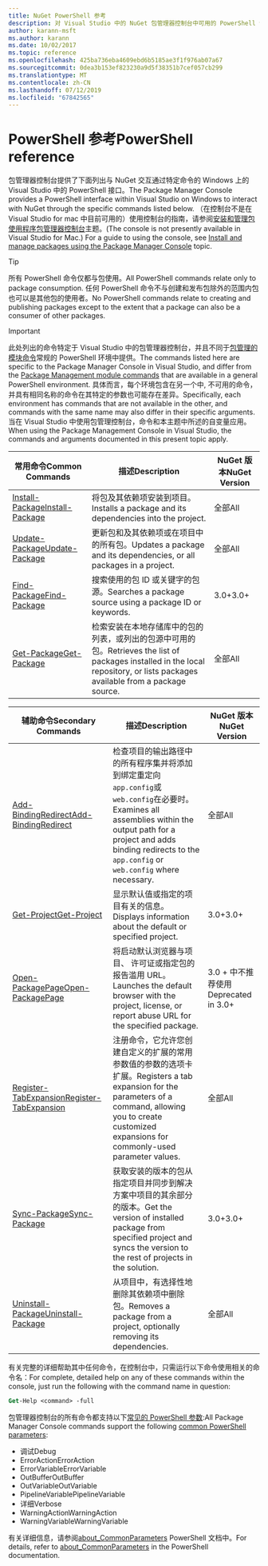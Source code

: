 ```yaml
---
title: NuGet PowerShell 参考
description: 对 Visual Studio 中的 NuGet 包管理器控制台中可用的 PowerShell 命令的完整引用。
author: karann-msft
ms.author: karann
ms.date: 10/02/2017
ms.topic: reference
ms.openlocfilehash: 425ba736eba4609ebd6b5185ae3f1f976ab07a67
ms.sourcegitcommit: 0dea3b153ef823230a9d5f38351b7cef057cb299
ms.translationtype: MT
ms.contentlocale: zh-CN
ms.lasthandoff: 07/12/2019
ms.locfileid: "67842565"
---
```

# <a name="powershell-reference"></a><span data-ttu-id="bdc58-103">PowerShell 参考</span><span class="sxs-lookup"><span data-stu-id="bdc58-103">PowerShell reference</span></span>

<span data-ttu-id="bdc58-104">包管理器控制台提供了下面列出与 NuGet 交互通过特定命令的 Windows 上的 Visual Studio 中的 PowerShell 接口。</span><span class="sxs-lookup"><span data-stu-id="bdc58-104">The Package Manager Console provides a PowerShell interface within Visual Studio on Windows to interact with NuGet through the specific commands listed below.</span></span> <span data-ttu-id="bdc58-105">（在控制台不是在 Visual Studio for mac 中目前可用的）使用控制台的指南，请参阅[安装和管理包使用程序包管理器控制台](../tools/package-manager-console.md)主题。</span><span class="sxs-lookup"><span data-stu-id="bdc58-105">(The console is not presently available in Visual Studio for Mac.) For a guide to using the console, see [Install and manage packages using the Package Manager Console](../tools/package-manager-console.md) topic.</span></span>

> [!Tip]
> <span data-ttu-id="bdc58-106">所有 PowerShell 命令仅都与包使用。</span><span class="sxs-lookup"><span data-stu-id="bdc58-106">All PowerShell commands relate only to package consumption.</span></span> <span data-ttu-id="bdc58-107">任何 PowerShell 命令不与创建和发布包除外的范围内包也可以是其他包的使用者。</span><span class="sxs-lookup"><span data-stu-id="bdc58-107">No PowerShell commands relate to creating and publishing packages except to the extent that a package can also be a consumer of other packages.</span></span>

> [!Important]
> <span data-ttu-id="bdc58-108">此处列出的命令特定于 Visual Studio 中的包管理器控制台，并且不同于[包管理的模块命令](/powershell/module/packagemanagement/?view=powershell-6)常规的 PowerShell 环境中提供。</span><span class="sxs-lookup"><span data-stu-id="bdc58-108">The commands listed here are specific to the Package Manager Console in Visual Studio, and differ from the [Package Management module commands](/powershell/module/packagemanagement/?view=powershell-6) that are available in a general PowerShell environment.</span></span> <span data-ttu-id="bdc58-109">具体而言，每个环境包含在另一个中, 不可用的命令，并具有相同名称的命令在其特定的参数也可能存在差异。</span><span class="sxs-lookup"><span data-stu-id="bdc58-109">Specifically, each environment has commands that are not available in the other, and commands with the same name may also differ in their specific arguments.</span></span> <span data-ttu-id="bdc58-110">当在 Visual Studio 中使用包管理控制台，命令和本主题中所述的自变量应用。</span><span class="sxs-lookup"><span data-stu-id="bdc58-110">When using the Package Management Console in Visual Studio, the commands and arguments documented in this present topic apply.</span></span>

| <span data-ttu-id="bdc58-111">常用命令</span><span class="sxs-lookup"><span data-stu-id="bdc58-111">Common Commands</span></span> | <span data-ttu-id="bdc58-112">描述</span><span class="sxs-lookup"><span data-stu-id="bdc58-112">Description</span></span> | <span data-ttu-id="bdc58-113">NuGet 版本</span><span class="sxs-lookup"><span data-stu-id="bdc58-113">NuGet Version</span></span> |
| --- | --- | --- |
| [<span data-ttu-id="bdc58-114">Install-Package</span><span class="sxs-lookup"><span data-stu-id="bdc58-114">Install-Package</span></span>](ps-ref-install-package.md) | <span data-ttu-id="bdc58-115">将包及其依赖项安装到项目。</span><span class="sxs-lookup"><span data-stu-id="bdc58-115">Installs a package and its dependencies into the project.</span></span> | <span data-ttu-id="bdc58-116">全部</span><span class="sxs-lookup"><span data-stu-id="bdc58-116">All</span></span> |
| [<span data-ttu-id="bdc58-117">Update-Package</span><span class="sxs-lookup"><span data-stu-id="bdc58-117">Update-Package</span></span>](ps-ref-update-package.md) | <span data-ttu-id="bdc58-118">更新包和及其依赖项或在项目中的所有包。</span><span class="sxs-lookup"><span data-stu-id="bdc58-118">Updates a package and its dependencies, or all packages in a project.</span></span> | <span data-ttu-id="bdc58-119">全部</span><span class="sxs-lookup"><span data-stu-id="bdc58-119">All</span></span> |
| [<span data-ttu-id="bdc58-120">Find-Package</span><span class="sxs-lookup"><span data-stu-id="bdc58-120">Find-Package</span></span>](ps-ref-find-package.md) | <span data-ttu-id="bdc58-121">搜索使用的包 ID 或关键字的包源。</span><span class="sxs-lookup"><span data-stu-id="bdc58-121">Searches a package source using a package ID or keywords.</span></span> | <span data-ttu-id="bdc58-122">3.0+</span><span class="sxs-lookup"><span data-stu-id="bdc58-122">3.0+</span></span> |
| [<span data-ttu-id="bdc58-123">Get-Package</span><span class="sxs-lookup"><span data-stu-id="bdc58-123">Get-Package</span></span>](ps-ref-get-package.md) | <span data-ttu-id="bdc58-124">检索安装在本地存储库中的包的列表，或列出的包源中可用的包。</span><span class="sxs-lookup"><span data-stu-id="bdc58-124">Retrieves the list of packages installed in the local repository, or lists packages available from a package source.</span></span> | <span data-ttu-id="bdc58-125">全部</span><span class="sxs-lookup"><span data-stu-id="bdc58-125">All</span></span> |

| <span data-ttu-id="bdc58-126">辅助命令</span><span class="sxs-lookup"><span data-stu-id="bdc58-126">Secondary Commands</span></span> | <span data-ttu-id="bdc58-127">描述</span><span class="sxs-lookup"><span data-stu-id="bdc58-127">Description</span></span> | <span data-ttu-id="bdc58-128">NuGet 版本</span><span class="sxs-lookup"><span data-stu-id="bdc58-128">NuGet Version</span></span> |
| --- | --- | --- |
| [<span data-ttu-id="bdc58-129">Add-BindingRedirect</span><span class="sxs-lookup"><span data-stu-id="bdc58-129">Add-BindingRedirect</span></span>](ps-ref-add-bindingredirect.md) | <span data-ttu-id="bdc58-130">检查项目的输出路径中的所有程序集并将添加到绑定重定向`app.config`或`web.config`在必要时。</span><span class="sxs-lookup"><span data-stu-id="bdc58-130">Examines all assemblies within the output path for a project and adds binding redirects to the `app.config` or `web.config` where necessary.</span></span> | <span data-ttu-id="bdc58-131">全部</span><span class="sxs-lookup"><span data-stu-id="bdc58-131">All</span></span> |
| [<span data-ttu-id="bdc58-132">Get-Project</span><span class="sxs-lookup"><span data-stu-id="bdc58-132">Get-Project</span></span>](ps-ref-get-project.md) | <span data-ttu-id="bdc58-133">显示默认值或指定的项目有关的信息。</span><span class="sxs-lookup"><span data-stu-id="bdc58-133">Displays information about the default or specified project.</span></span> | <span data-ttu-id="bdc58-134">3.0+</span><span class="sxs-lookup"><span data-stu-id="bdc58-134">3.0+</span></span> |
| [<span data-ttu-id="bdc58-135">Open-PackagePage</span><span class="sxs-lookup"><span data-stu-id="bdc58-135">Open-PackagePage</span></span>](ps-ref-open-packagepage.md) | <span data-ttu-id="bdc58-136">将启动默认浏览器与项目、 许可证或指定包的报告滥用 URL。</span><span class="sxs-lookup"><span data-stu-id="bdc58-136">Launches the default browser with the project, license, or report abuse URL for the specified package.</span></span> | <span data-ttu-id="bdc58-137">3\.0 + 中不推荐使用</span><span class="sxs-lookup"><span data-stu-id="bdc58-137">Deprecated in 3.0+</span></span> |
| [<span data-ttu-id="bdc58-138">Register-TabExpansion</span><span class="sxs-lookup"><span data-stu-id="bdc58-138">Register-TabExpansion</span></span>](ps-ref-register-tabexpansion.md) | <span data-ttu-id="bdc58-139">注册命令，它允许您创建自定义的扩展的常用参数值的参数的选项卡扩展。</span><span class="sxs-lookup"><span data-stu-id="bdc58-139">Registers a tab expansion for the parameters of a command, allowing you to create customized expansions for commonly-used parameter values.</span></span> | <span data-ttu-id="bdc58-140">全部</span><span class="sxs-lookup"><span data-stu-id="bdc58-140">All</span></span> |
| [<span data-ttu-id="bdc58-141">Sync-Package</span><span class="sxs-lookup"><span data-stu-id="bdc58-141">Sync-Package</span></span>](ps-ref-sync-package.md) | <span data-ttu-id="bdc58-142">获取安装的版本的包从指定项目并同步到解决方案中项目的其余部分的版本。</span><span class="sxs-lookup"><span data-stu-id="bdc58-142">Get the version of installed package from specified project and syncs the version to the rest of projects in the solution.</span></span> | <span data-ttu-id="bdc58-143">3.0+</span><span class="sxs-lookup"><span data-stu-id="bdc58-143">3.0+</span></span> |
| [<span data-ttu-id="bdc58-144">Uninstall-Package</span><span class="sxs-lookup"><span data-stu-id="bdc58-144">Uninstall-Package</span></span>](ps-ref-uninstall-package.md) | <span data-ttu-id="bdc58-145">从项目中，有选择性地删除其依赖项中删除包。</span><span class="sxs-lookup"><span data-stu-id="bdc58-145">Removes a package from a project, optionally removing its dependencies.</span></span> | <span data-ttu-id="bdc58-146">全部</span><span class="sxs-lookup"><span data-stu-id="bdc58-146">All</span></span> |

<span data-ttu-id="bdc58-147">有关完整的详细帮助其中任何命令，在控制台中，只需运行以下命令使用相关的命令名：</span><span class="sxs-lookup"><span data-stu-id="bdc58-147">For complete, detailed help on any of these commands within the console, just run the following with the command name in question:</span></span>

```ps
Get-Help <command> -full
```

<span data-ttu-id="bdc58-148">包管理器控制台的所有命令都支持以下[常见的 PowerShell 参数](http://go.microsoft.com/fwlink/?LinkID=113216):</span><span class="sxs-lookup"><span data-stu-id="bdc58-148">All Package Manager Console commands support the following [common PowerShell parameters](http://go.microsoft.com/fwlink/?LinkID=113216):</span></span>

- <span data-ttu-id="bdc58-149">调试</span><span class="sxs-lookup"><span data-stu-id="bdc58-149">Debug</span></span>
- <span data-ttu-id="bdc58-150">ErrorAction</span><span class="sxs-lookup"><span data-stu-id="bdc58-150">ErrorAction</span></span>
- <span data-ttu-id="bdc58-151">ErrorVariable</span><span class="sxs-lookup"><span data-stu-id="bdc58-151">ErrorVariable</span></span>
- <span data-ttu-id="bdc58-152">OutBuffer</span><span class="sxs-lookup"><span data-stu-id="bdc58-152">OutBuffer</span></span>
- <span data-ttu-id="bdc58-153">OutVariable</span><span class="sxs-lookup"><span data-stu-id="bdc58-153">OutVariable</span></span>
- <span data-ttu-id="bdc58-154">PipelineVariable</span><span class="sxs-lookup"><span data-stu-id="bdc58-154">PipelineVariable</span></span>
- <span data-ttu-id="bdc58-155">详细</span><span class="sxs-lookup"><span data-stu-id="bdc58-155">Verbose</span></span>
- <span data-ttu-id="bdc58-156">WarningAction</span><span class="sxs-lookup"><span data-stu-id="bdc58-156">WarningAction</span></span>
- <span data-ttu-id="bdc58-157">WarningVariable</span><span class="sxs-lookup"><span data-stu-id="bdc58-157">WarningVariable</span></span>

<span data-ttu-id="bdc58-158">有关详细信息，请参阅[about_CommonParameters](http://go.microsoft.com/fwlink/?LinkID=113216) PowerShell 文档中。</span><span class="sxs-lookup"><span data-stu-id="bdc58-158">For details, refer to [about_CommonParameters](http://go.microsoft.com/fwlink/?LinkID=113216) in the PowerShell documentation.</span></span>
